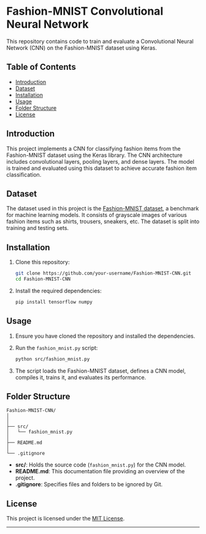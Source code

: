 # Fashion-MNIST Convolutional Neural Network

This repository contains code to train and evaluate a Convolutional Neural Network (CNN) on the Fashion-MNIST dataset using Keras.

## Table of Contents

- [Introduction](#introduction)
- [Dataset](#dataset)
- [Installation](#installation)
- [Usage](#usage)
- [Folder Structure](#folder-structure)
- [License](#license)

## Introduction

This project implements a CNN for classifying fashion items from the Fashion-MNIST dataset using the Keras library. The CNN architecture includes convolutional layers, pooling layers, and dense layers. The model is trained and evaluated using this dataset to achieve accurate fashion item classification.

## Dataset

The dataset used in this project is the [Fashion-MNIST dataset](https://github.com/zalandoresearch/fashion-mnist), a benchmark for machine learning models. It consists of grayscale images of various fashion items such as shirts, trousers, sneakers, etc. The dataset is split into training and testing sets.

## Installation

1. Clone this repository:

   ```bash
   git clone https://github.com/your-username/Fashion-MNIST-CNN.git
   cd Fashion-MNIST-CNN
   ```

2. Install the required dependencies:

   ```bash
   pip install tensorflow numpy
   ```

## Usage

1. Ensure you have cloned the repository and installed the dependencies.
2. Run the `fashion_mnist.py` script:

   ```bash
   python src/fashion_mnist.py
   ```

3. The script loads the Fashion-MNIST dataset, defines a CNN model, compiles it, trains it, and evaluates its performance.

## Folder Structure

```
Fashion-MNIST-CNN/
│
│
├── src/
│   └── fashion_mnist.py
│
├── README.md
│
└── .gitignore
```

- **src/**: Holds the source code (`fashion_mnist.py`) for the CNN model.
- **README.md**: This documentation file providing an overview of the project.
- **.gitignore**: Specifies files and folders to be ignored by Git.

## License

This project is licensed under the [MIT License](LICENSE).

---
